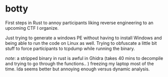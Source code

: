 # botty

First steps in Rust to annoy participants liking reverse engineering to an upcoming CTF I organize. 

Just trying to generate a windows PE without having to install Windows and being able to run the code on Linux as well. Trying to obfuscate a little bit stuff to force participants to tcpdump while running the binary. 

*note*: a stripped binary in rust is awful in Ghidra (takes 40 mins to decompile and trying to go through the functions.. ) freezing my laptop most of the time. Ida seems better but annoying enough versus dynamic analysis.
